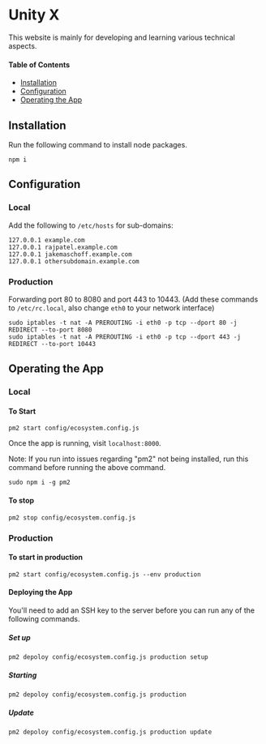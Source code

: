 # Unity X
This website is mainly for developing and learning various technical aspects. 

#### Table of Contents
- [Installation](#installation)
- [Configuration](#config)
- [Operating the App](#running)

## Installation <a name="installation"></a>
Run the following command to install node packages.
```
npm i
```

## Configuration <a name="config"></a>
### Local
Add the following to `/etc/hosts` for sub-domains:
```
127.0.0.1 example.com
127.0.0.1 rajpatel.example.com
127.0.0.1 jakemaschoff.example.com
127.0.0.1 othersubdomain.example.com
```
### Production
Forwarding port 80 to 8080 and port 443 to 10443.
(Add these commands to `/etc/rc.local`, also change `eth0` to your network interface)
```
sudo iptables -t nat -A PREROUTING -i eth0 -p tcp --dport 80 -j REDIRECT --to-port 8080
sudo iptables -t nat -A PREROUTING -i eth0 -p tcp --dport 443 -j REDIRECT --to-port 10443
```

## Operating the App <a name="running"></a>

### Local
#### To Start
```
pm2 start config/ecosystem.config.js
```
Once the app is running, visit `localhost:8000`.

Note: If you run into issues regarding "pm2" not being installed, run this command before running the above command.

```
sudo npm i -g pm2
```

#### To stop
```
pm2 stop config/ecosystem.config.js
```

### Production
#### To start in production
```
pm2 start config/ecosystem.config.js --env production
```
#### Deploying the App
You'll need to add an SSH key to the server before you can run any of the following commands.
##### Set up
```
pm2 depoloy config/ecosystem.config.js production setup
```
##### Starting
```
pm2 depoloy config/ecosystem.config.js production
```
##### Update
```
pm2 depoloy config/ecosystem.config.js production update
```




